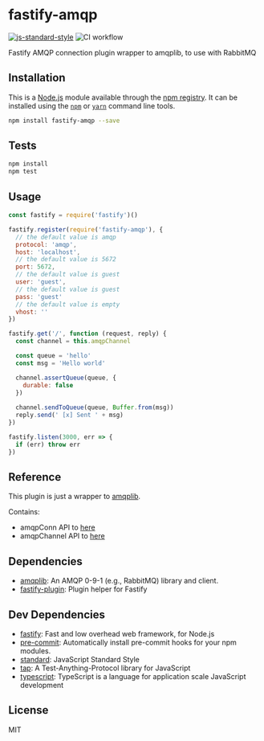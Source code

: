 # fastify-amqp
[![js-standard-style](https://img.shields.io/badge/code%20style-standard-brightgreen.svg?style=flat)](http://standardjs.com/)
![CI workflow](https://github.com/RafaelGSS/fastify-amqp/workflows/CI%20workflow/badge.svg?branch=master)

Fastify AMQP connection plugin wrapper to amqplib, to use with RabbitMQ

## Installation

This is a [Node.js](https://nodejs.org/) module available through the 
[npm registry](https://www.npmjs.com/). It can be installed using the 
[`npm`](https://docs.npmjs.com/getting-started/installing-npm-packages-locally)
or 
[`yarn`](https://yarnpkg.com/en/)
command line tools.

```sh
npm install fastify-amqp --save
```

## Tests

```sh
npm install
npm test
```

## Usage

```js
const fastify = require('fastify')()

fastify.register(require('fastify-amqp'), {
  // the default value is amqp
  protocol: 'amqp',
  host: 'localhost',
  // the default value is 5672
  port: 5672,
  // the default value is guest
  user: 'guest',
  // the default value is guest
  pass: 'guest'
  // the default value is empty
  vhost: ''
})

fastify.get('/', function (request, reply) {
  const channel = this.amqpChannel

  const queue = 'hello'
  const msg = 'Hello world'

  channel.assertQueue(queue, {
    durable: false
  })
  
  channel.sendToQueue(queue, Buffer.from(msg))
  reply.send(' [x] Sent ' + msg)
})

fastify.listen(3000, err => {
  if (err) throw err
})
```

## Reference

This plugin is just a wrapper to [amqplib](https://github.com/squaremo/amqp.node).

Contains:

- amqpConn API to [here](http://www.squaremobius.net/amqp.node/channel_api.html#api_reference)
- amqpChannel API to [here](http://www.squaremobius.net/amqp.node/channel_api.html#channel)

## Dependencies

- [amqplib](https://ghub.io/amqplib): An AMQP 0-9-1 (e.g., RabbitMQ) library and client.
- [fastify-plugin](https://ghub.io/fastify-plugin): Plugin helper for Fastify

## Dev Dependencies

- [fastify](https://ghub.io/fastify): Fast and low overhead web framework, for Node.js
- [pre-commit](https://ghub.io/pre-commit): Automatically install pre-commit hooks for your npm modules.
- [standard](https://ghub.io/standard): JavaScript Standard Style
- [tap](https://ghub.io/tap): A Test-Anything-Protocol library for JavaScript
- [typescript](https://ghub.io/typescript): TypeScript is a language for application scale JavaScript development

## License

MIT
